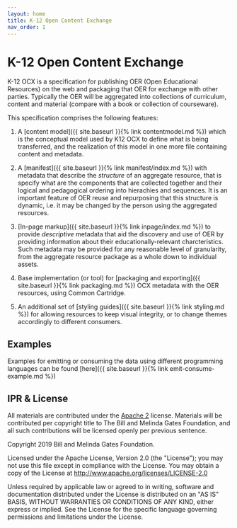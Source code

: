 ```yaml
---
layout: home
title: K-12 Open Content Exchange
nav_order: 1
---
```


# K-12 Open Content Exchange

K-12 OCX is a specification for publishing OER (Open Educational Resources) on the web and packaging
that OER for exchange with other parties. Typically the OER will be aggregated into collections of curriculum, content and material (compare with a book or collection of courseware).

This specification comprises the following features:

1. A [content model]({{ site.baseurl }}{% link contentmodel.md %}) which is the conceptual model used by K12 OCX to define what is being transferred, and the realization of this model in one more file containing content and metadata.

2. A [manifest]({{ site.baseurl }}{% link manifest/index.md %}) with metadata that describe the *structure* of an aggregate resource, that is specify what are the components that are collected together and their logical and pedagogical ordering into hierachies and sequences. It is an important feature of OER reuse and repurposing that this structure is dynamic, i.e. it may be changed by the person using the aggregated resources.

3. [In-page markup]({{ site.baseurl }}{% link inpage/index.md %}) to provide *descriptive* metadata that aid the discovery and use of OER by providing information about their educationally-relevant charcteristics. Such metadata may be provided for any reasonable level of granularity, from the aggregate resource package as a whole down to individual assets.

4. Base implementation (or tool) for [packaging and exporting]({{ site.baseurl }}{% link packaging.md %}) OCX metadata with the OER resources, using Common Cartridge.

5. An additional set of [styling guides]({{ site.baseurl }}{% link styling.md %}) for allowing resources to keep visual integrity, or to change themes accordingly to different consumers.

## Examples

Examples for emitting or consuming the data using different programming languages can be found [here]({{ site.baseurl }}{% link emit-consume-example.md %})

## IPR & License
All materials are contributed under the [Apache 2](https://www.apache.org/licenses/LICENSE-2.0) license. Materials will be contributed per copyright title to The Bill and Melinda Gates Foundation, and all such contributions will be licensed openly per previous sentence.

Copyright 2019 Bill and Melinda Gates Foundation.

Licensed under the Apache License, Version 2.0 (the "License");
you may not use this file except in compliance with the License.
You may obtain a copy of the License at http://www.apache.org/licenses/LICENSE-2.0

Unless required by applicable law or agreed to in writing, software and documentation distributed under the License is distributed on an "AS IS" BASIS, WITHOUT WARRANTIES OR CONDITIONS OF ANY KIND, either express or implied.
See the License for the specific language governing permissions and
limitations under the License.

